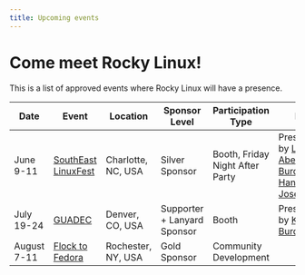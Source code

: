 ```yaml
---
title: Upcoming events
---
```


# Come meet Rocky Linux!

This is a list of approved events where Rocky Linux will have a presence.

|Date|Event|Location|Sponsor Level|Participation Type|Notes|
|-|-|-|-|-|-|
|June 9-11|[SouthEast LinuxFest](https://southeastlinuxfest.org/)|Charlotte, NC, USA|Silver Sponsor|Booth, Friday Night After Party|Presentations by [Louis Abel](https://speakers.southeastlinuxfest.org/southeast-linux-fest-2024/speaker/XYNUTC/), [Krista Burdine](https://speakers.southeastlinuxfest.org/southeast-linux-fest-2024/speaker/FKCSRW/), [Neil Hanlon](https://speakers.southeastlinuxfest.org/southeast-linux-fest-2024/speaker/RQTB3D/), [Joseph Tate](https://speakers.southeastlinuxfest.org/southeast-linux-fest-2024/speaker/UGM9KS/) 
|July 19-24|[GUADEC](https://events.gnome.org/event/209/)|Denver, CO, USA|Supporter + Lanyard Sponsor|Booth|Presentation by [Krista Burdine](https://events.gnome.org/event/209/contributions/745/)
|August 7-11|[Flock to Fedora](https://flocktofedora.org/)|Rochester, NY, USA|Gold Sponsor|Community Development||
